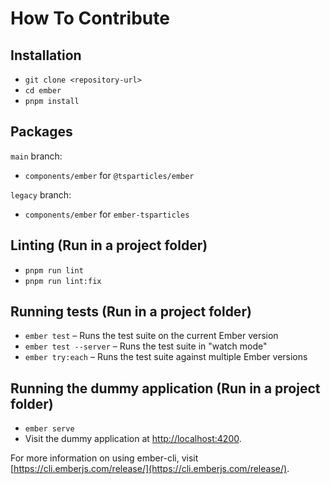 # How To Contribute

## Installation

* `git clone <repository-url>`
* `cd ember`
* `pnpm install`

## Packages

`main` branch:

* `components/ember` for `@tsparticles/ember`

`legacy` branch:

* `components/ember` for `ember-tsparticles`

## Linting (Run in a project folder)

* `pnpm run lint`
* `pnpm run lint:fix`

## Running tests (Run in a project folder)

* `ember test` – Runs the test suite on the current Ember version
* `ember test --server` – Runs the test suite in "watch mode"
* `ember try:each` – Runs the test suite against multiple Ember versions

## Running the dummy application (Run in a project folder)

* `ember serve`
* Visit the dummy application at [http://localhost:4200](http://localhost:4200).

For more information on using ember-cli, visit [https://cli.emberjs.com/release/](https://cli.emberjs.com/release/).
